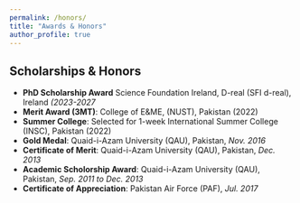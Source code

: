 ```yaml
---
permalink: /honors/
title: "Awards & Honors"
author_profile: true
---
```



## Scholarships & Honors
* **PhD Scholarship Award**       Science Foundation Ireland, D-real (SFI d-real), Ireland *(2023-2027*
* **Merit Award (3MT)**:          College of E&ME, (NUST), Pakistan (2022)
* **Summer College**:             Selected for 1-week International Summer College (INSC), Pakistan (2022)
* **Gold Medal**:                 Quaid-i-Azam University (QAU), Pakistan, *Nov. 2016*
* **Certificate of Merit**:       Quaid-i-Azam University (QAU), Pakistan, *Dec. 2013*
* **Academic Scholorship Award**: Quaid-i-Azam University (QAU), Pakistan, *Sep. 2011 to Dec. 2013* 
* **Certificate of Appreciation**: Pakistan Air Force (PAF), *Jul. 2017*

